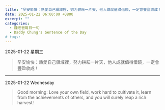 ```yaml
---
title: "早安愉快：熱愛自己領域裡，努力耕耘一片天，他人成就值得借鏡，一定會豐盈收成！ <br> Good morning: Love your own field, work hard to cultivate it, learn from the achievements of others, and you will surely reap a rich harvest!"
date: 2025-01-22 06:00:00 +0800
excerpt: ""
categories:
  - 鍾老爸每日一句
  - Daddy Chung's Sentence of the Day
# tags:
---
```


2025-01-22 星期三

> 早安愉快：熱愛自己領域裡，努力耕耘一片天，他人成就值得借鏡，一定會豐盈收成！

---

2025-01-22 Wednesday

> Good morning: Love your own field, work hard to cultivate it, learn from the achievements of others, and you will surely reap a rich harvest!
